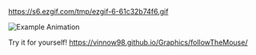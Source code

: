 https://s6.ezgif.com/tmp/ezgif-6-61c32b74f6.gif

![Example Animation](assets/example.gif)


Try it for yourself!
https://vinnow98.github.io/Graphics/followTheMouse/